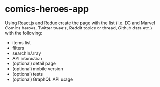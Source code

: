 # comics-heroes-app

Using React.js and Redux create the page with the list (i.e. DC and Marvel Comics heroes, Twitter tweets, Reddit topics or thread, Github data etc.) with the following:

-   items list
-   filters
-   searchInArray
-   API interaction
-   (optional) detail page
-   (optional) mobile version
-   (optional) tests
-   (optional) GraphQL API usage
